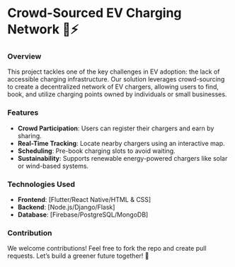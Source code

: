 # Crowd-Sourced EV Charging Network 🚗⚡

### Overview  
This project tackles one of the key challenges in EV adoption: the lack of accessible charging infrastructure. Our solution leverages crowd-sourcing to create a decentralized network of EV chargers, allowing users to find, book, and utilize charging points owned by individuals or small businesses.

### Features  
- **Crowd Participation**: Users can register their chargers and earn by sharing.  
- **Real-Time Tracking**: Locate nearby chargers using an interactive map.  
- **Scheduling**: Pre-book charging slots to avoid waiting.  
- **Sustainability**: Supports renewable energy-powered chargers like solar or wind-based systems.  

### Technologies Used  
- **Frontend**: [Flutter/React Native/HTML & CSS]  
- **Backend**: [Node.js/Django/Flask]  
- **Database**: [Firebase/PostgreSQL/MongoDB]  

### Contribution  
We welcome contributions! Feel free to fork the repo and create pull requests. Let’s build a greener future together! 🌱  
